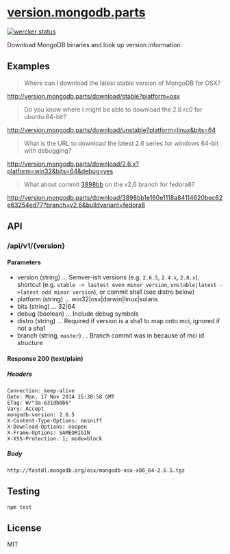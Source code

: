 # [version.mongodb.parts](http://version.mongodb.parts)

[![wercker status](https://app.wercker.com/status/c7297af82fce3c30fce03d4c674acc32/m "wercker status")](https://app.wercker.com/project/bykey/c7297af82fce3c30fce03d4c674acc32)

Download MongoDB binaries and look up version information.

## Examples

> Where can I download the latest stable version of MongoDB for OSX?

http://version.mongodb.parts/download/stable?platform=osx

> Do you know where I might be able to download the 2.8 rc0 for ubuntu 64-bit?

http://version.mongodb.parts/download/unstable?platform=linux&bits=64

> What is the URL to download the latest 2.6 series for windows 64-bit with debugging?

http://version.mongodb.parts/download/2.6.x?platform=win32&bits=64&debug=yes

> What about commit [3898bb](3898bb) on the v2.6 branch for fedora8?

http://version.mongodb.parts/download/3898bb1e160e1118a84114620bec62e63254ed77?branch=v2.6&buildvariant=fedora8

## API

### /api/v1/{version}

#### Parameters
  + version (string) ... Semver-ish versions (e.g. `2.6.5`, `2.4.x`, `2.8.x`), shortcut (e.g. `stable -> lastest even minor version`, `unstable|latest ->latest odd minor version`), or commit sha1 (see distro below)
  + platform (string) ... win32|osx|darwin|linux|solaris
  + bits (string) ... 32|64
  + debug (boolean) ... Include debug symbols
  + distro (string) ... Required if version is a sha1 to map onto mci, ignored if not a sha1
  + branch (string, `master`) ... Branch commit was in because of mci id structure

#### Response 200 (text/plain)

##### Headers

    Connection: keep-alive
    Date: Mon, 17 Nov 2014 15:30:58 GMT
    ETag: W/"3a-631db0b6"
    Vary: Accept
    mongodb-version: 2.6.5
    X-Content-Type-Options: nosniff
    X-Download-Options: noopen
    X-Frame-Options: SAMEORIGIN
    X-XSS-Protection: 1; mode=block

##### Body

    http://fastdl.mongodb.org/osx/mongodb-osx-x86_64-2.6.5.tgz

## Testing

```
npm test
```

## License

MIT

[d12f37]: https://github.com/mongodb/mongo/commit/3898bb1e160e1118a84114620bec62e63254ed77
